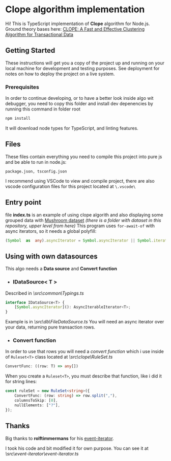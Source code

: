 # Clope algorithm implementation
Hi! This is TypeScript implementation of **Clope** algorithm for Node.js.
Ground theory bases here: [CLOPE: A Fast and Effective Clustering Algorithm for Transactional Data](http://citeseerx.ist.psu.edu/viewdoc/download?doi=10.1.1.13.7142&rep=rep1&type=pdf)
## Getting Started
These instructions will get you a copy of the project up and running on your local machine for development and testing purposes. See deployment for notes on how to deploy the project on a live system.
### Prerequisites
In order to continue developing, or to have a better look inside algo wit debugger, you need to copy this folder and install dev depenencies by running this command in folder root
``` cmd
npm install
```
It will download node types for TypeScript, and linting features.
## Files
These files contain everything you need to compile this project into pure js and be able to run in node.js:

`package.json, tsconfig.json`

I recommend using VSCode to view and compile project, there are also vscode configuration files for this project located at `\.vscode\`
## Entry point
file **index.ts** is an example of using clope algorith and also displaying some grouped data with [Mushroom dataset](https://archive.ics.uci.edu/ml/datasets/mushroom)
*(there is a folder with dataset in this repository, upper level from here)*
This program uses `for-await-of` with async iterators, so it needs a global polyfill:
``` TypeScript
(Symbol  as  any).asyncIterator = Symbol.asyncIterator || Symbol.iterator || Symbol.for("Symbol.asyncIterator");
```
## Using with own datasources
This algo needs a **Data source** and **Convert function**
-  ### IDataSource< T >
Described in *\src\common\Typings.ts*
``` TypeScript
interface IDataSource<T> {
	[Symbol.asyncIterator](): AsyncIterableIterator<T>;
}
```
Example is in *\src\db\FileDataSource.ts*
You will need an async iterator over your data, returning pure transaction rows.
-  ### Convert function
In order to use that rows you will need a *convert function* which i use inside of `Ruleset<T>` class located at *\src\clope\RuleSet.ts*
``` TypeScript
ConvertFunc: ((row: T) => any[])
```
When you create a `Ruleset<T>`, you must describe that function, like i did it for string lines:
``` TypeScript
const ruleSet = new RuleSet<string>({
	ConvertFunc: (row: string) => row.split(","),
	columnsToSkip: [0],
	nullElements: ["?"],
});
```
## Thanks
Big thanks to **rolftimmermans** for his [event-iterator](https://github.com/rolftimmermans/event-iterator).

I took his code and bit modified it for own purpose. You can see it at *\src\event-iterator\event-iterator.ts*